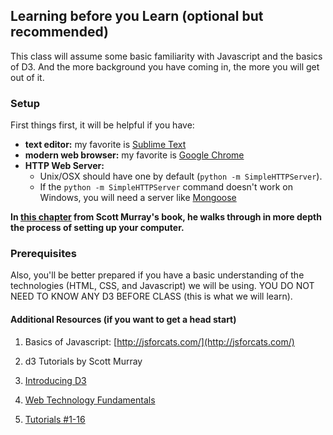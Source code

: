 ## Learning before you Learn (optional but recommended)

This class will assume some basic familiarity with Javascript and the basics of D3.  And the more background you have coming in, the more you will get out of it.

<!-- > Before coming on day 1 you must submit a block: http://bl.ocks.org -->

### Setup

First things first, it will be helpful if you have:

- **text editor:** my favorite is [Sublime Text](http://www.sublimetext.com/2)
- **modern web browser:** my favorite is [Google Chrome](https://www.google.com/chrome/browser/desktop/index.html)
- **HTTP Web Server:**  
  - Unix/OSX should have one by default (`python -m SimpleHTTPServer`).
  - If the `python -m SimpleHTTPServer` command doesn't work on Windows, you will need a server like [Mongoose](http://cesanta.com/mongoose.shtml)

__In [this chapter](http://chimera.labs.oreilly.com/books/1230000000345/ch04.html) from Scott Murray's book, he walks through in more depth the process of setting up your computer.__

### Prerequisites

Also, you'll be better prepared if you have a basic understanding of the technologies (HTML, CSS, and Javascript) we will be using. YOU DO NOT NEED TO KNOW ANY D3 BEFORE CLASS (this is what we will learn).

#### Additional Resources (if you want to get a head start)

1. Basics of Javascript: [http://jsforcats.com/](http://jsforcats.com/)

2. d3 Tutorials by Scott Murray
  1. [Introducing D3](http://chimera.labs.oreilly.com/books/1230000000345/ch02.html)
  2. [Web Technology Fundamentals](http://chimera.labs.oreilly.com/books/1230000000345/ch03.html)
  3. [Tutorials #1-16](http://alignedleft.com/tutorials/d3)
